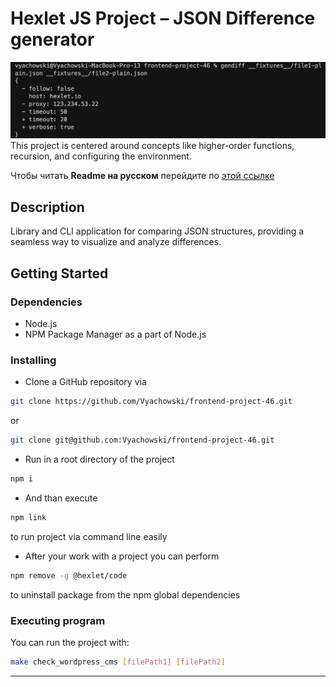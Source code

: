# Hexlet JS Project – JSON Difference generator
![Cover image for project](https://github.com/Vyachowski/frontend-project-46/blob/main/cover.png)
This project is centered around concepts like higher-order functions, recursion, and configuring the environment.

Чтобы читать **Readme на русском**  перейдите по [этой ссылке](https://github.com/Vyachowski/frontend-project-46/blob/main/README_ru.md)

## Description

Library and CLI application for comparing JSON structures, providing a seamless way to visualize and analyze differences.

## Getting Started

### Dependencies

* Node.js
* NPM Package Manager as a part of Node.js

### Installing

* Clone a GitHub repository via

```sh
git clone https://github.com/Vyachowski/frontend-project-46.git
```

or

```sh
git clone git@github.com:Vyachowski/frontend-project-46.git
```

* Run in a root directory of the project
```sh
npm i
```
* And than execute
```sh
npm link
```
to run project via command line easily
* After your work with a project you can perform
```sh
npm remove -g @hexlet/code
```
to uninstall package from the npm global dependencies

### Executing program

You can run the project with:
```sh
make check_wordpress_cms [filePath1] [filePath2]
```

___
